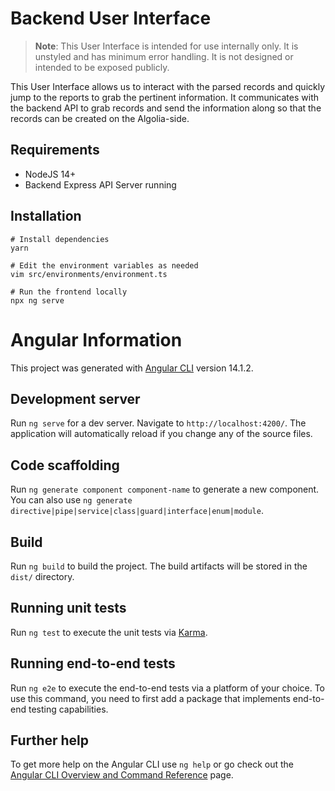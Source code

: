 # Backend User Interface
> **Note**: This User Interface is intended for use internally only. It is unstyled and has minimum error handling. It is not designed or intended to be exposed publicly.

This User Interface allows us to interact with the parsed records and quickly jump to the reports to grab the pertinent information. It communicates with the backend API to grab records and send the information along so that the records can be created on the Algolia-side.

## Requirements
* NodeJS 14+
* Backend Express API Server running

## Installation
```shell
# Install dependencies
yarn

# Edit the environment variables as needed
vim src/environments/environment.ts

# Run the frontend locally
npx ng serve
```

# Angular Information

This project was generated with [Angular CLI](https://github.com/angular/angular-cli) version 14.1.2.

## Development server

Run `ng serve` for a dev server. Navigate to `http://localhost:4200/`. The application will automatically reload if you change any of the source files.

## Code scaffolding

Run `ng generate component component-name` to generate a new component. You can also use `ng generate directive|pipe|service|class|guard|interface|enum|module`.

## Build

Run `ng build` to build the project. The build artifacts will be stored in the `dist/` directory.

## Running unit tests

Run `ng test` to execute the unit tests via [Karma](https://karma-runner.github.io).

## Running end-to-end tests

Run `ng e2e` to execute the end-to-end tests via a platform of your choice. To use this command, you need to first add a package that implements end-to-end testing capabilities.

## Further help

To get more help on the Angular CLI use `ng help` or go check out the [Angular CLI Overview and Command Reference](https://angular.io/cli) page.
